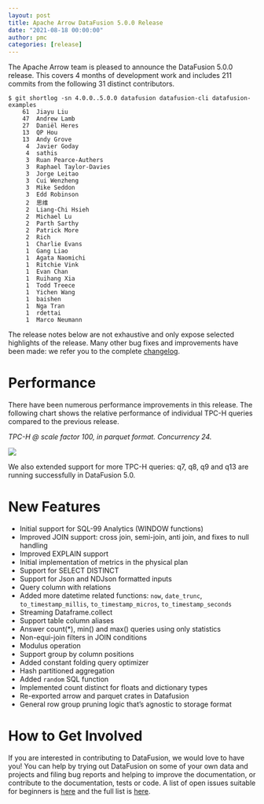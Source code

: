 ```yaml
---
layout: post
title: Apache Arrow DataFusion 5.0.0 Release
date: "2021-08-18 00:00:00"
author: pmc
categories: [release]
---
```

<!--
{% comment %}
Licensed to the Apache Software Foundation (ASF) under one or more
contributor license agreements.  See the NOTICE file distributed with
this work for additional information regarding copyright ownership.
The ASF licenses this file to you under the Apache License, Version 2.0
(the "License"); you may not use this file except in compliance with
the License.  You may obtain a copy of the License at

http://www.apache.org/licenses/LICENSE-2.0

Unless required by applicable law or agreed to in writing, software
distributed under the License is distributed on an "AS IS" BASIS,
WITHOUT WARRANTIES OR CONDITIONS OF ANY KIND, either express or implied.
See the License for the specific language governing permissions and
limitations under the License.
{% endcomment %}
-->

The Apache Arrow team is pleased to announce the DataFusion 5.0.0 release. This covers 4 months of development work 
and includes 211 commits from the following 31 distinct contributors.

```
$ git shortlog -sn 4.0.0..5.0.0 datafusion datafusion-cli datafusion-examples
    61  Jiayu Liu
    47  Andrew Lamb
    27  Daniël Heres
    13  QP Hou
    13  Andy Grove
     4  Javier Goday
     4  sathis
     3  Ruan Pearce-Authers
     3  Raphael Taylor-Davies
     3  Jorge Leitao
     3  Cui Wenzheng
     3  Mike Seddon
     3  Edd Robinson
     2  思维
     2  Liang-Chi Hsieh
     2  Michael Lu
     2  Parth Sarthy
     2  Patrick More
     2  Rich
     1  Charlie Evans
     1  Gang Liao
     1  Agata Naomichi
     1  Ritchie Vink
     1  Evan Chan
     1  Ruihang Xia
     1  Todd Treece
     1  Yichen Wang
     1  baishen
     1  Nga Tran
     1  rdettai
     1  Marco Neumann
```

<!--
$ git log --pretty=oneline 4.0.0..5.0.0 datafusion datafusion-cli datafusion-examples | wc -l
     211
-->

The release notes below are not exhaustive and only expose selected highlights of the release. Many other bug fixes 
and improvements have been made: we refer you to the complete 
[changelog](https://github.com/apache/arrow-datafusion/blob/master/datafusion/CHANGELOG.md).

# Performance

There have been numerous performance improvements in this release. The following chart shows the relative 
performance of individual TPC-H queries compared to the previous release.

<i>TPC-H @ scale factor 100, in parquet format. Concurrency 24.</i>

<img src="{{ site.baseurl }}/img/2021-08-18-datafusion500perf.png" />

We also extended support for more TPC-H queries: q7, q8, q9 and q13 are running successfully in DataFusion 5.0.

# New Features

- Initial support for SQL-99 Analytics (WINDOW functions)
- Improved JOIN support: cross join, semi-join, anti join, and fixes to null handling
- Improved EXPLAIN support
- Initial implementation of metrics in the physical plan
- Support for SELECT DISTINCT
- Support for Json and NDJson formatted inputs
- Query column with relations
- Added more datetime related functions: `now`, `date_trunc`, `to_timestamp_millis`, `to_timestamp_micros`, `to_timestamp_seconds`
- Streaming Dataframe.collect
- Support table column aliases
- Answer count(*), min() and max() queries using only statistics
- Non-equi-join filters in JOIN conditions
- Modulus operation
- Support group by column positions
- Added constant folding query optimizer
- Hash partitioned aggregation
- Added `random` SQL function
- Implemented count distinct for floats and dictionary types
- Re-exported arrow and parquet crates in Datafusion
- General row group pruning logic that’s agnostic to storage format

# How to Get Involved

If you are interested in contributing to DataFusion, we would love to have you! You 
can help by trying out DataFusion on some of your own data and projects and filing bug reports and helping to 
improve the documentation, or contribute to the documentation, tests or code. A list of open issues suitable for 
beginners is [here](https://github.com/apache/arrow-datafusion/issues?q=is%3Aissue+is%3Aopen+label%3A%22good+first+issue%22) 
and the full list is [here](https://github.com/apache/arrow-datafusion/issues).